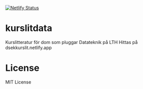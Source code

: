 [![Netlify Status](https://api.netlify.com/api/v1/badges/20e136f3-46c3-4e25-a1f7-6240b1cc8b75/deploy-status)](https://app.netlify.com/sites/dsekkurslit/deploys)

# kurslitdata
Kurslitteratur för dom som pluggar Datateknik på LTH
Hittas på dsekkurslit.netlify.app


# License
MIT License

